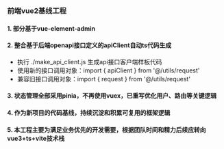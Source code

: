 ### 前端vue2基线工程

#### 1. 部分基于vue-element-admin
#### 2. 整合基于后端openapi接口定义的apiClient自动ts代码生成
* 执行 ./make_api_client.js 生成api接口客户端样板代码
* 使用新的接口调用对象：import { apiClient } from '@/utils/request'
* 兼容旧接口调用对象：import { request } from '@/utils/request'

#### 3. 状态管理全部采用pinia，不再使用vuex，已重写优化用户、路由等关键逻辑
#### 4. 作为新项目的代码基线，持续沉淀和积累可复用的框架逻辑
#### 5. 本工程主要为满足业务优先的开发需要，根据团队时间和精力后续应转向vue3+ts+vite技术栈